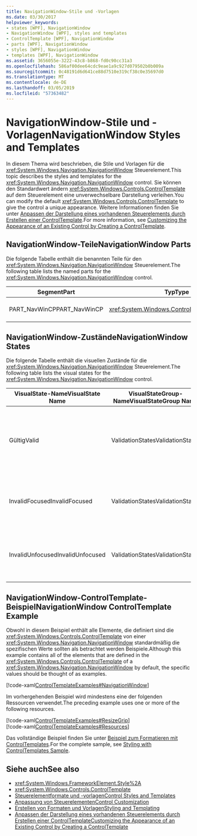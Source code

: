 ```yaml
---
title: NavigationWindow-Stile und -Vorlagen
ms.date: 03/30/2017
helpviewer_keywords:
- states [WPF], NavigationWindow
- NavigationWindow [WPF], styles and templates
- ControlTemplate [WPF], NavigationWindow
- parts [WPF], NavigationWindow
- styles [WPF], NavigationWindow
- templates [WPF], NavigationWindow
ms.assetid: 3656055e-3222-43c8-b868-fd0c90cc31a3
ms.openlocfilehash: 586af00dee64cdc9eae1a9c927d079502b0b009a
ms.sourcegitcommit: 0c48191d6d641ce88d7510e319cf38c0e35697d0
ms.translationtype: MT
ms.contentlocale: de-DE
ms.lasthandoff: 03/05/2019
ms.locfileid: "57363482"
---
```

# <a name="navigationwindow-styles-and-templates"></a><span data-ttu-id="45dda-102">NavigationWindow-Stile und -Vorlagen</span><span class="sxs-lookup"><span data-stu-id="45dda-102">NavigationWindow Styles and Templates</span></span>
<span data-ttu-id="45dda-103">In diesem Thema wird beschrieben, die Stile und Vorlagen für die <xref:System.Windows.Navigation.NavigationWindow> Steuerelement.</span><span class="sxs-lookup"><span data-stu-id="45dda-103">This topic describes the styles and templates for the <xref:System.Windows.Navigation.NavigationWindow> control.</span></span> <span data-ttu-id="45dda-104">Sie können den Standardwert ändern <xref:System.Windows.Controls.ControlTemplate> auf dem Steuerelement eine unverwechselbare Darstellung verleihen.</span><span class="sxs-lookup"><span data-stu-id="45dda-104">You can modify the default <xref:System.Windows.Controls.ControlTemplate> to give the control a unique appearance.</span></span> <span data-ttu-id="45dda-105">Weitere Informationen finden Sie unter [Anpassen der Darstellung eines vorhandenen Steuerelements durch Erstellen einer ControlTemplate](customizing-the-appearance-of-an-existing-control.md).</span><span class="sxs-lookup"><span data-stu-id="45dda-105">For more information, see [Customizing the Appearance of an Existing Control by Creating a ControlTemplate](customizing-the-appearance-of-an-existing-control.md).</span></span>  
  
## <a name="navigationwindow-parts"></a><span data-ttu-id="45dda-106">NavigationWindow-Teile</span><span class="sxs-lookup"><span data-stu-id="45dda-106">NavigationWindow Parts</span></span>  
 <span data-ttu-id="45dda-107">Die folgende Tabelle enthält die benannten Teile für den <xref:System.Windows.Navigation.NavigationWindow> Steuerelement.</span><span class="sxs-lookup"><span data-stu-id="45dda-107">The following table lists the named parts for the <xref:System.Windows.Navigation.NavigationWindow> control.</span></span>  
  
|<span data-ttu-id="45dda-108">Segment</span><span class="sxs-lookup"><span data-stu-id="45dda-108">Part</span></span>|<span data-ttu-id="45dda-109">Typ</span><span class="sxs-lookup"><span data-stu-id="45dda-109">Type</span></span>|<span data-ttu-id="45dda-110">Beschreibung</span><span class="sxs-lookup"><span data-stu-id="45dda-110">Description</span></span>|  
|-|-|-|  
|<span data-ttu-id="45dda-111">PART_NavWinCP</span><span class="sxs-lookup"><span data-stu-id="45dda-111">PART_NavWinCP</span></span>|<xref:System.Windows.Controls.ContentPresenter>|<span data-ttu-id="45dda-112">Der Bereich für den Inhalt.</span><span class="sxs-lookup"><span data-stu-id="45dda-112">The area for the content.</span></span>|  
  
## <a name="navigationwindow-states"></a><span data-ttu-id="45dda-113">NavigationWindow-Zustände</span><span class="sxs-lookup"><span data-stu-id="45dda-113">NavigationWindow States</span></span>  
 <span data-ttu-id="45dda-114">Die folgende Tabelle enthält die visuellen Zustände für die <xref:System.Windows.Navigation.NavigationWindow> Steuerelement.</span><span class="sxs-lookup"><span data-stu-id="45dda-114">The following table lists the visual states for the <xref:System.Windows.Navigation.NavigationWindow> control.</span></span>  
  
|<span data-ttu-id="45dda-115">VisualState-Name</span><span class="sxs-lookup"><span data-stu-id="45dda-115">VisualState Name</span></span>|<span data-ttu-id="45dda-116">VisualStateGroup-Name</span><span class="sxs-lookup"><span data-stu-id="45dda-116">VisualStateGroup Name</span></span>|<span data-ttu-id="45dda-117">Beschreibung</span><span class="sxs-lookup"><span data-stu-id="45dda-117">Description</span></span>|  
|-|-|-|  
|<span data-ttu-id="45dda-118">Gültig</span><span class="sxs-lookup"><span data-stu-id="45dda-118">Valid</span></span>|<span data-ttu-id="45dda-119">ValidationStates</span><span class="sxs-lookup"><span data-stu-id="45dda-119">ValidationStates</span></span>|<span data-ttu-id="45dda-120">Das Steuerelement verwendet die <xref:System.Windows.Controls.Validation> Klasse und die <xref:System.Windows.Controls.Validation.HasError%2A?displayProperty=nameWithType> angefügte Eigenschaft `false`.</span><span class="sxs-lookup"><span data-stu-id="45dda-120">The control uses the <xref:System.Windows.Controls.Validation> class and the <xref:System.Windows.Controls.Validation.HasError%2A?displayProperty=nameWithType> attached property is `false`.</span></span>|  
|<span data-ttu-id="45dda-121">InvalidFocused</span><span class="sxs-lookup"><span data-stu-id="45dda-121">InvalidFocused</span></span>|<span data-ttu-id="45dda-122">ValidationStates</span><span class="sxs-lookup"><span data-stu-id="45dda-122">ValidationStates</span></span>|<span data-ttu-id="45dda-123">Die <xref:System.Windows.Controls.Validation.HasError%2A?displayProperty=nameWithType> angefügte Eigenschaft `true` hat das Steuerelement den Fokus besitzt.</span><span class="sxs-lookup"><span data-stu-id="45dda-123">The <xref:System.Windows.Controls.Validation.HasError%2A?displayProperty=nameWithType> attached property is `true` has the control has focus.</span></span>|  
|<span data-ttu-id="45dda-124">InvalidUnfocused</span><span class="sxs-lookup"><span data-stu-id="45dda-124">InvalidUnfocused</span></span>|<span data-ttu-id="45dda-125">ValidationStates</span><span class="sxs-lookup"><span data-stu-id="45dda-125">ValidationStates</span></span>|<span data-ttu-id="45dda-126">Die <xref:System.Windows.Controls.Validation.HasError%2A?displayProperty=nameWithType> angefügte Eigenschaft `true` hat das Steuerelement keinen Fokus besitzt.</span><span class="sxs-lookup"><span data-stu-id="45dda-126">The <xref:System.Windows.Controls.Validation.HasError%2A?displayProperty=nameWithType> attached property is `true` has the control does not have focus.</span></span>|  
  
## <a name="navigationwindow-controltemplate-example"></a><span data-ttu-id="45dda-127">NavigationWindow-ControlTemplate-Beispiel</span><span class="sxs-lookup"><span data-stu-id="45dda-127">NavigationWindow ControlTemplate Example</span></span>  
 <span data-ttu-id="45dda-128">Obwohl in diesem Beispiel enthält alle Elemente, die definiert sind die <xref:System.Windows.Controls.ControlTemplate> von einer <xref:System.Windows.Navigation.NavigationWindow> standardmäßig die spezifischen Werte sollten als betrachtet werden Beispiele.</span><span class="sxs-lookup"><span data-stu-id="45dda-128">Although this example contains all of the elements that are defined in the <xref:System.Windows.Controls.ControlTemplate> of a <xref:System.Windows.Navigation.NavigationWindow> by default, the specific values should be thought of as examples.</span></span>  
  
 [!code-xaml[ControlTemplateExamples#NavigationWindow](~/samples/snippets/csharp/VS_Snippets_Wpf/ControlTemplateExamples/CS/resources/navigationwindow.xaml#navigationwindow)]  
  
 <span data-ttu-id="45dda-129">Im vorhergehenden Beispiel wird mindestens eine der folgenden Ressourcen verwendet.</span><span class="sxs-lookup"><span data-stu-id="45dda-129">The preceding example uses one or more of the following resources.</span></span>  
  
 [!code-xaml[ControlTemplateExamples#ResizeGrip](~/samples/snippets/csharp/VS_Snippets_Wpf/ControlTemplateExamples/CS/resources/resizegrip.xaml#resizegrip)]  
[!code-xaml[ControlTemplateExamples#Resources](~/samples/snippets/csharp/VS_Snippets_Wpf/ControlTemplateExamples/CS/resources/shared.xaml#resources)]  
  
 <span data-ttu-id="45dda-130">Das vollständige Beispiel finden Sie unter [Beispiel zum Formatieren mit ControlTemplates](https://github.com/Microsoft/WPF-Samples/tree/master/Styles%20&%20Templates/IntroToStylingAndTemplating).</span><span class="sxs-lookup"><span data-stu-id="45dda-130">For the complete sample, see [Styling with ControlTemplates Sample](https://github.com/Microsoft/WPF-Samples/tree/master/Styles%20&%20Templates/IntroToStylingAndTemplating).</span></span>  
  
## <a name="see-also"></a><span data-ttu-id="45dda-131">Siehe auch</span><span class="sxs-lookup"><span data-stu-id="45dda-131">See also</span></span>
- <xref:System.Windows.FrameworkElement.Style%2A>
- <xref:System.Windows.Controls.ControlTemplate>
- [<span data-ttu-id="45dda-132">Steuerelementformate und -vorlagen</span><span class="sxs-lookup"><span data-stu-id="45dda-132">Control Styles and Templates</span></span>](control-styles-and-templates.md)
- [<span data-ttu-id="45dda-133">Anpassung von Steuerelementen</span><span class="sxs-lookup"><span data-stu-id="45dda-133">Control Customization</span></span>](control-customization.md)
- [<span data-ttu-id="45dda-134">Erstellen von Formaten und Vorlagen</span><span class="sxs-lookup"><span data-stu-id="45dda-134">Styling and Templating</span></span>](styling-and-templating.md)
- [<span data-ttu-id="45dda-135">Anpassen der Darstellung eines vorhandenen Steuerelements durch Erstellen einer ControlTemplate</span><span class="sxs-lookup"><span data-stu-id="45dda-135">Customizing the Appearance of an Existing Control by Creating a ControlTemplate</span></span>](customizing-the-appearance-of-an-existing-control.md)
